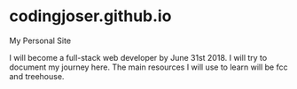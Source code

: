 # codingjoser.github.io
My Personal Site

I will become a full-stack web developer by June 31st 2018. I will try to document my journey here. The main resources I will use to learn will be fcc and treehouse. 
